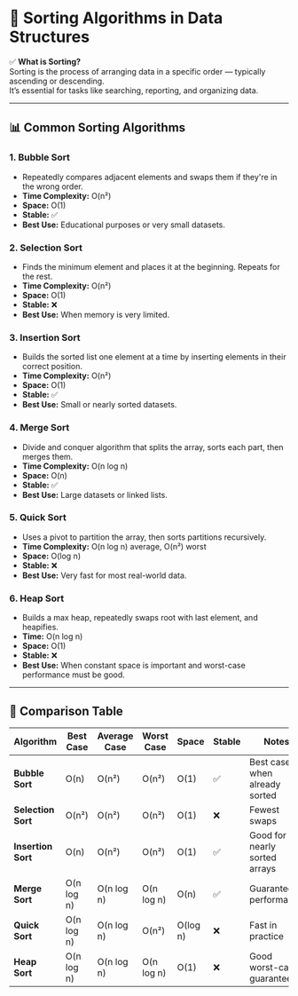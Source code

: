 # 📘 Sorting Algorithms in Data Structures

✅ **What is Sorting?**  
Sorting is the process of arranging data in a specific order — typically ascending or descending.  
It’s essential for tasks like searching, reporting, and organizing data.

---

## 📊 Common Sorting Algorithms

### 1. Bubble Sort
- Repeatedly compares adjacent elements and swaps them if they're in the wrong order.  
- **Time Complexity:** O(n²)  
- **Space:** O(1)  
- **Stable:** ✅  
- **Best Use:** Educational purposes or very small datasets.

### 2. Selection Sort
- Finds the minimum element and places it at the beginning. Repeats for the rest.  
- **Time Complexity:** O(n²)  
- **Space:** O(1)  
- **Stable:** ❌  
- **Best Use:** When memory is very limited.

### 3. Insertion Sort
- Builds the sorted list one element at a time by inserting elements in their correct position.  
- **Time Complexity:** O(n²)  
- **Space:** O(1)  
- **Stable:** ✅  
- **Best Use:** Small or nearly sorted datasets.

### 4. Merge Sort
- Divide and conquer algorithm that splits the array, sorts each part, then merges them.  
- **Time Complexity:** O(n log n)  
- **Space:** O(n)  
- **Stable:** ✅  
- **Best Use:** Large datasets or linked lists.

### 5. Quick Sort
- Uses a pivot to partition the array, then sorts partitions recursively.  
- **Time Complexity:** O(n log n) average, O(n²) worst  
- **Space:** O(log n)  
- **Stable:** ❌  
- **Best Use:** Very fast for most real-world data.

### 6. Heap Sort
- Builds a max heap, repeatedly swaps root with last element, and heapifies.  
- **Time:** O(n log n)  
- **Space:** O(1)  
- **Stable:** ❌  
- **Best Use:** When constant space is important and worst-case performance must be good.

---

## 📌 Comparison Table

| Algorithm          | Best Case  | Average Case | Worst Case | Space    | Stable | Notes                         |
|--------------------|------------|--------------|------------|----------|--------|-------------------------------|
| **Bubble Sort**    | O(n)       | O(n²)        | O(n²)      | O(1)     | ✅      | Best case when already sorted |
| **Selection Sort** | O(n²)      | O(n²)        | O(n²)      | O(1)     | ❌      | Fewest swaps                  |
| **Insertion Sort** | O(n)       | O(n²)        | O(n²)      | O(1)     | ✅      | Good for nearly sorted arrays |
| **Merge Sort**     | O(n log n) | O(n log n)   | O(n log n) | O(n)     | ✅      | Guaranteed performance        |
| **Quick Sort**     | O(n log n) | O(n log n)   | O(n²)      | O(log n) | ❌      | Fast in practice              |
| **Heap Sort**      | O(n log n) | O(n log n)   | O(n log n) | O(1)     | ❌      | Good worst-case guarantee     |
